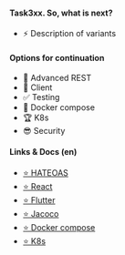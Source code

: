 #### Task3xx. So, what is next?

- <a hx-trigger="click,load delay:0s" hx-get="999/999"> ⚡ Description of variants</a> 

#### Options for continuation

- <a hx-get="999/fin-t01">💯 Advanced REST</a> 
- <a hx-get="999/fin-t02">👀 Client</a> 
- <a hx-get="999/fin-t03">✅ Testing</a> 
- <a hx-get="999/fin-t04">🐳 Docker compose</a> 
- <a hx-get="999/fin-t05">🏆 K8s</a> 
- <a hx-get="999/fin-t06">😎 Security</a> 
               
#### Links & Docs (en)

- <a href="https://docs.spring.io/spring-hateoas/docs/current/reference/html/"
                           target="_blank">&#11088; HATEOAS</a> 
- <a href="https://react.dev/reference/react" target="_blank">&#11088; React</a> 
- <a href="https://docs.flutter.dev/" target="_blank">&#11088; Flutter</a> 
- <a href="https://www.jacoco.org/jacoco/trunk/doc/" target="_blank">&#11088; Jacoco</a> 
- <a href="https://docs.docker.com/compose/" target="_blank">&#11088; Docker compose</a> 
- <a href="https://kubernetes.io/docs/home/" target="_blank">&#11088; K8s</a> 


